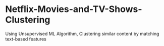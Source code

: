 # Netflix-Movies-and-TV-Shows-Clustering
Using Unsupervised ML Algorithm, Clustering similar content by matching text-based features
